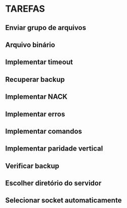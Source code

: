 # TAREFAS

## Enviar grupo de arquivos
## Arquivo binário
## Implementar timeout
## Recuperar backup
## Implementar NACK
## Implementar erros
## Implementar comandos
## Implementar paridade vertical
## Verificar backup
## Escolher diretório do servidor
## Selecionar socket automaticamente